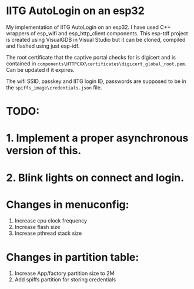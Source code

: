 # IITG AutoLogin on an esp32
My implementation of IITG AutoLogin on an esp32. I have used C++ wrappers of esp_wifi and esp_http_client components. This esp-tdf project is created using VisualGDB in Visual Studio but it can be cloned, compiled and flashed using just esp-idf.

The root certificate that the captive portal checks for is digicert and is contained in `components\HTTPCXX\certificates\digicert_global_root.pem`. Can be updated if it expires.

The wifi SSID, passkey and IITG login ID, passwords are supposed to be in the `spiffs_image\credentials.json` file.

# TODO: 
# 1. Implement a proper asynchronous version of this.
# 2. Blink lights on connect and login.

# Changes in menuconfig:
1. Increase cpu clock frequency
2. Increase flash size
3. Increase pthread stack size

# Changes in partition table:
1. Increase App/factory partition size to 2M
2. Add spiffs partition for storing credentials